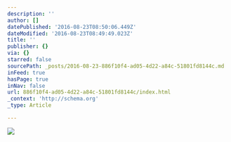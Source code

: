 ```yaml
---
description: ''
author: []
datePublished: '2016-08-23T08:50:06.449Z'
dateModified: '2016-08-23T08:49:49.023Z'
title: ''
publisher: {}
via: {}
starred: false
sourcePath: _posts/2016-08-23-886f10f4-ad05-4d22-a84c-51801fd8144c.md
inFeed: true
hasPage: true
inNav: false
url: 886f10f4-ad05-4d22-a84c-51801fd8144c/index.html
_context: 'http://schema.org'
_type: Article

---
```

![](https://the-grid-user-content.s3-us-west-2.amazonaws.com/0b033b91-71b3-40e9-84e2-43e21a6a7b89.jpg)